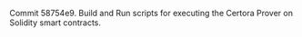 Commit 58754e9.                    Build and Run scripts for executing the Certora Prover on Solidity smart contracts.